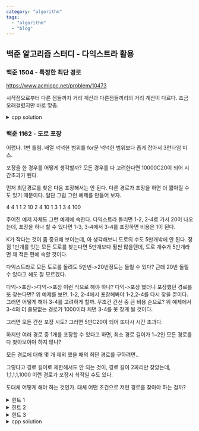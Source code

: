 ```yaml
---
category: "algorithm"
tags: 
  - "algorithm"
  - "blog"
---
```


## 백준 알고리즘 스터디 - 다익스트라 활용


### 백준 1504 - 특정한 최단 경로

https://www.acmicpc.net/problem/10473

시작점으로부터 다른 점들까지 거리 계산과 다른점들끼리의 거리 계산이 다르다.
조금 오래걸렸지만 바로 맞춤. 

<details><summary markdown="span">cpp solution</summary>

원의 임의의 한 점과 다른 원과의 거리 -> abs(diff-r)

정점 수가 많지 않으므로 인접 행렬로 선언.

```cpp

using namespace std;

int N,E,i,j;
ld a,b,c;

struct point{
    ld x;
    ld y;
};

point points[105];
// vector<pair<ld, int> > times[105];
ld times[105][105];
int s,e;
ld dist[105];
ld ans=BIG;
priority_queue<pair<ld,int>> pq;

void solve(){
    ld cx,cy,tx,ty;
    cin>>cx>>cy>>tx>>ty;
    cin>>N;
    points[0]=point{cx,cy};
    points[N+1]=point{tx,ty};
    rep1(N, i){
        cin>>a>>b;
        points[i]=point{a,b};
    }
    // cout<<points[N+1].x << ' '<<points[N+1].y<<endl;

    ld speed=5.0f;
    rep1(N+2, i){
        ld ix,iy,jx,jy;
        ix=points[i].x;
        iy=points[i].y;
        jx=cx;
        jy=cy;
        ld distance=sqrtl((ix-jx)*(ix-jx)+(iy-jy)*(iy-jy));
        times[0][i] = distance/speed;
        times[i][0] = 1.0f*MOD2;
    }

    rep1(N+2,i){
        dist[i]=1.0f*MOD2;
        rep1(N+2,j){
            if(i==j)continue;
            ld ix,iy,jx,jy;
            ix=points[i].x;
            iy=points[i].y;
            jx=points[j].x;
            jy=points[j].y;

            ld distance=sqrtl((ix-jx)*(ix-jx)+(iy-jy)*(iy-jy));
            // if(i==1&&j==2)
            // cout<<ix<< ' '<< iy<< ' '<< jx<< ' '<< jy<<' '<<distance<<endl;
            times[j][i]=times[i][j]=2.0f+(abs(distance-50)/speed);
        }
    }

    int start=0, end=N+1;
    dist[start]=0;
    pq.push({-0, -start});

    while(!pq.empty()){
        auto cur=pq.top();pq.pop();
        ld distan=-cur.first;
        int no=-cur.second;
        // cout<<distan<< '|'<<no <<endl;////

        rep1(N+1, i){
            if(dist[i]>dist[no]+times[no][i]){
                // cout<<dist[i]<< ' '<<dist[no]<< ' '<< times[no][i]<<endl;
                dist[i]=dist[no]+times[no][i];
                pq.push({-dist[i], -i});
            }
        }
    }

    cout<<dist[end]<<endl;
}


```

</details>



### 백준 1162 - 도로 포장

어렵다. 1번 틀림. 배열 넉넉한 범위를 for문 넉넉한 범위보다 좁게 잡아서 3런타임 미스.



포장을 한 경우를 어떻게 생각할까?
모든 경우를 다 고려한다면 10000C20이 되어 시간초과가 된다.

먼저 최단경로를 찾은 다음 포장해서는 안 된다. 
다른 경로가 포장을 하면 더 짧아질 수도 있기 때문이다.
일단 그럼 그런 예제를 만들어 보자.

4 4 1
1 2 10
2 4 10
1 3 1
3 4 100

주어진 예제 자체도 그런 예제에 속한다.
다익스트라 돌리면 1-2, 2-4로 가서 20이 나오는데,
포장을 하나 할 수 있다면 1-3, 3-4에서 3-4를 포장하면 비용은 1이 된다.

K가 작다는 것이 좀 중요해 보이는데, 아 생각해보니 도로의 수도 5만개밖에 안 된다. 정점 1만개를 잇는 모든 도로를 찾는다면 5만개보다 훨씬 많을텐데, 도로 개수가 5만개라면 꽤 적은 편에 속할 것이다.

다익스트라로 모든 도로를 돌려도 5만번->20번정도는 돌릴 수 있다?
근데 20번 돌릴 수 있다고 해도 잘 모르겠다.


다익->포장->다익->포장 이런 식으로 해야 하나?
다익->포장 했더니 포장했던 경로를 또 찾는다면?
위 예제를 보면, 1-2, 2-4에서 포장해봐야 1-2,2-4를 다시 찾을 뿐이다.
그러면 어떻게 해야 3-4를 고려하게 할까. 무조건 간선 중 큰 비용 순으로?
위 예제에서 3-4외 더 쓸모없는 경로가 1000이라 치면 3-4를 못 찾게 될 것이다.

그러면 모든 간선 포장 시도?
그러면 5만C20이 되어 또다시 시간 초과다.

하지만 여러 경로 중 1개를 포장할 수 있다고 하면, 최소 경로 길이가 1~2인 모든 경로를 다 찾아보아야 하지 않나?

모든 경로에 대해 몇 개 제외 했을 때의 최단 경로를 구하려면..

그렇다고 경로 길이로 제한해서도 안 되는 것이, 경로 길이 2짜리만 찾았는데, 1,1,1,1,1000 이런 경로가 포장시 최적일 수도 있다. 

도대체 어떻게 해야 하는 것인가. 대체 어떤 조건으로 저런 경로를 찾아야 하는 걸까?

<details><summary markdown="span">힌트 1</summary>
재귀 구조를 찾는다?
공간의 정의.
</details>

<details><summary markdown="span">힌트 2</summary>
(도시, 포장수)를 쌍으로 하는 정점을 다익스트라 탐색대상으로 생각한다.
</details>

<details><summary markdown="span">힌트 3</summary>
d(i,j)=i번째 도시까지 가는 j번의 포장을 한 경우의 최단거리

d(i,j)를 알 때, 도시 i와 연결된 도시 k에 대해,
 1. d(k,j+1) = min(d(k,j+1), d(i,j))   : i와 k사이의 도로를 포장하여 거리 단축.
 2. d(k, j) = min(d(k, j), d(i, j) + k~i 거리) : 현재 도시에서 포장수 냅두고 탐색

</details>

<details><summary markdown="span">cpp solution</summary>

결국 [힌트](https://www.acmicpc.net/board/view/2002)를 봤다. 
이런 식으로 해야 하는구나. 
"재귀 구조"를 찾아 활용하는 것으로 보이는데, 구현도 쉽지는 않을 것 같다. 

찾아야 하는 재귀 구조는 다음과 같다:
d(i,j)=i번째 도시까지 가는 j번의 포장을 한 경우의 최단거리

그런데 이걸 어떻게 재귀구조로 연결시킬지는 또 다른 문제다.
당연히 재귀구조를 활용해야 계산이 효율적으로 될 테니.

p(i,j)를 d(i,j)를 찾는 경로라고 하자.

d(i,j+1)=d(i,j)-max(p(i,j))일 것이다.
d(i+1,j)와 d(i,j)를 연결하는 방법은 잘 모르겠다. 그냥 모든 도시 i에 대해
d(i,0)부터 시작해서 하면 될 지도. 문제는 효율적으로 다음 max(p(i,j))를 찾아야 한다는 것이다.
그러면 모든 d(i,j)들에 대해 경로들을 담는 리스트 p(i,j)가 필요하다. 
그런데, 리스트의 최대를 찾고, 표시를 하던가, 최대를 제거해서 다음으로 넘겨야 하므로
참조로 넘겨도 될까 싶다.

다른 글을 보니 최소 힙에 대한 질문이 있던데 그걸 써야 하는 걸까?
아니면 그냥 우선순위 큐 구현때문인가.

잠깐 아니잖아. `d(i,j+1)=d(i,j)-max(p(i,j))일 것이다.` 이렇게 해버리면,
위 예제에서 d(N, 0)=20인데, d(N, 1)=1인 게 설명이 안 된다.

어, 그런데 d(i,j)로부터 본다면.. 

4 4 1
1 2 10
2 4 10
1 3 1
3 4 100

d(4,0)=d(2,0)+p(2,4)=10+10=20
d(3,0)=1
d(4,0)=d(3,0)+p(3,4)=1+100=101
d(4,1)=d(3,0)=1

즉 d(4,1)을 계산 할 때, 양방향임을 이용하여 가능한 이전 도시 중 최대로 비용을 깎는 도시를 찾아야 할 것이다. 그렇지만 바로 이전 도시가 아닐 수도 있어서.. 그런 경우는 어떻게 해야 하지?

0 1 2 3 4  5 6 7

0 5 5 5 5  5 5 5
0 1 1 1 99 1 1 1

이런 경우, d(7,1)은 위 경로가 아닌 아래쪽 경로를 쓰게 되어야 하는데,
아, 재귀적으로 연결시킨다면 이전 경로로부터 더하는 식으로만 한다면, 즉
d(6,1)=1*5가 나온다면 충분히 가능할 것이다. 문제는, 
d(4,1)의 계산 부분이다. d(3,1)=1+1+1 - 1=2이고, d(3,0)=3, d(4,0)=99+3.
여기에서, 99에 해당하는 간선의 그걸 빼야 한다는 걸 어떻게 효율적으로 찾을까?

d(i,j)는 연결된 도시 k들에 대해 d(k,j)+c(k->i) 또는,
d(i,j-1)에서 하나를 추가로 포장한 경우일 것..

d(4,1)에 대해 생각해 보자. 어느 경우에 해당하는가? 후자에 해당한다.
그런데 다시 생각해보자. 전자의 경우에서 이미 이전 도시에서 포장을 한 경우에 대해 처리가 되어있다. 그렇다면 후자의 새로 포장하는 경우에서 전자의 도시의 경로들에 대해 생각할 필요가 없는 것이다!!
즉 d(i,j-1)에서 새로 포장하는 경우에 대해 고려할 때에는, 바로 연결된 도시만 생각해도 된다는 것이다!

다시 정리한다면:
d(i,j-1)= 연결된 도시 k에 대해,
 1. d(k,j)+ k~i 거리
 2. d(k, j-1)
위 두가지의 최소.

그런데, 종료가 안 된다 왜지? 연결된 모든 도시가 아닌 이전 도시들에 
대해서만 봐야 할 거 같기도 한데.

그러면 visited를 쓰면 될 거 같다. 그런데, 어떻게 써야 하지? 꼬인다.
두 if 문에서 방문을 하긴 해야 하는데, 방문이 끝나면 방문을 취소해 두어야 한다. 그래야 다른 d에서 돌릴수 있기 때문.

이부분에서 계속 꼬인다. 결국 우선순위 큐쪽으로 다시 통합시켜서 풀었다. 노드의 정보가 두 가지여도 다익스트라를 돌리는 데에 같을때 정렬시키는 조건을 단다면? 문제가 되지 않는 모양이다.

```cpp

using namespace std;

int N,M,K;

struct road{
    ll length;
    int goal;
};

struct link{
    ll length;
    int goal;
    int usedPack;

    bool operator<(const link& rhs) const
    {
        if(length==rhs.length) return usedPack < rhs.usedPack;
        return length < rhs.length;
    }
};

vector<road> roads[10015];
priority_queue<link, vector<link> > pq;
ll dist[10015][23];
ll ans;
bool visited[10015][23];
int parent[10015];

// https://www.acmicpc.net/problem/1162

void solve(){
    cin>>N>>M>>K;
    int u,v,w;
    
    rep(M, i){
        cin>>u>>v>>w;
        roads[u].push_back(road{w,v});
        roads[v].push_back(road{w,u});
    }

    rep1(N+10, i){
        rep(K+2,j){
            dist[i][j]=MOD2;
        }
    }

    dist[1][0]=0;
    pq.push(link{-0, -1, 0});
    while(!pq.empty()){
        auto t=pq.top();pq.pop();
        int cur=-t.goal;
        int usedPack=t.usedPack;
        visited[cur][usedPack]=true;
        // if(usedPack>=K && cur!=N) continue;

        for(auto target: roads[cur]){
            ll length=target.length;
            int goal=target.goal;

            if(!visited[goal][usedPack] && dist[goal][usedPack]>dist[cur][usedPack]+length){ // updatable
                parent[goal]=cur;
                dist[goal][usedPack]=dist[cur][usedPack]+length;
                pq.push(link{-dist[goal][usedPack], -goal, usedPack});
            }
            if(!visited[goal][usedPack+1] && usedPack<K && dist[goal][usedPack+1]>dist[cur][usedPack]){
                dist[goal][usedPack+1]=dist[cur][usedPack];
                pq.push(link{-dist[cur][usedPack], -goal, usedPack+1});
            }
        }
    }

    cout<<dist[N][K]<<endl;
}

```

그런데, 우선순위 큐를 썼기 때문인지 visited를 쓰지 않아도 통과가 된다.
visited 뺀것.

```cpp

using namespace std;

int N,M,K;

struct road{
    ll length;
    int goal;
};

struct link{
    ll length;
    int goal;
    int usedPack;

    bool operator<(const link& rhs) const
    {
        if(length==rhs.length) return usedPack < rhs.usedPack;
        return length < rhs.length;
    }
};

vector<road> roads[10015];
priority_queue<link, vector<link> > pq;
ll dist[10015][23];
ll ans;
int parent[10015];

// https://www.acmicpc.net/problem/1162

void solve(){
    cin>>N>>M>>K;
    int u,v,w;
    
    rep(M, i){
        cin>>u>>v>>w;
        roads[u].push_back(road{w,v});
        roads[v].push_back(road{w,u});
    }

    rep1(N+10, i){
        rep(K+2,j){
            dist[i][j]=MOD2;
        }
    }

    dist[1][0]=0;
    pq.push(link{-0, -1, 0});
    while(!pq.empty()){
        auto t=pq.top();pq.pop();
        int cur=-t.goal;
        int usedPack=t.usedPack;
        // if(usedPack>=K && cur!=N) continue;

        for(auto target: roads[cur]){
            ll length=target.length;
            int goal=target.goal;

            if(dist[goal][usedPack]>dist[cur][usedPack]+length){ // updatable
                parent[goal]=cur;
                dist[goal][usedPack]=dist[cur][usedPack]+length;
                pq.push(link{-dist[goal][usedPack], -goal, usedPack});
            }
            if(usedPack<K && dist[goal][usedPack+1]>dist[cur][usedPack]){
                dist[goal][usedPack+1]=dist[cur][usedPack];
                pq.push(link{-dist[cur][usedPack], -goal, usedPack+1});
            }
        }
    }

    cout<<dist[N][K]<<endl;
}

```

왜 재귀로 했을 때 실패했는지 잘 모르겠다. bfs를 써야 하는건가?

</details>